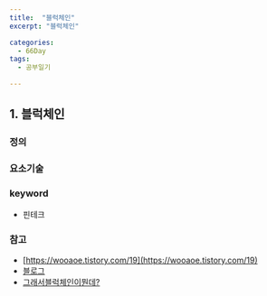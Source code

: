 ```yaml
---
title:  "블럭체인"
excerpt: "블럭체인"

categories:
  - 66Day
tags:
  - 공부일기

---
```


## 1. 블럭체인


### 정의

### 요소기술

### keyword
- 핀테크

### 참고
- [https://wooaoe.tistory.com/19](https://wooaoe.tistory.com/19)
- [블로그](https://m.blog.naver.com/PostView.nhn?blogId=mage7th&logNo=221608647354&proxyReferer=https:%2F%2Fwww.google.com%2F)
- [그래서블럭체인이뭔데?](http://media.fastcampus.co.kr/knowledge/wtf_blockchain_bitcoin/)
